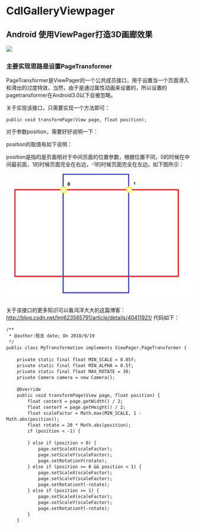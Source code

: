 # CdlGalleryViewpager
## Android 使用ViewPager打造3D画廊效果
![](https://github.com/Cdlpj/CdlGalleryViewpager/raw/master/mipmap-xhdpi/introduce.png)  
### 主要实现思路是设置PageTransformer
PageTransformer是ViewPager的一个公共成员接口，用于设置当一个页面滑入和滑出的过度特效，当然，由于是通过属性动画来设置的，所以设置的pagetransformer在Android3.0以下会被忽略。

关于实现该接口，只需要实现一个方法即可：
```
public void transformPage(View page, float position);
```

对于参数position，需要好好说明一下：

position的取值有如下说明：

position是指的是页面相对于中间页面的位置参数，根据位置不同，0的时候在中间最前面，1的时候页面完全在右边，-1的时候页面完全在左边。如下图所示：

![](https://github.com/Cdlpj/CdlGalleryViewpager/raw/master/introduce.png)  

关于该接口的更多知识可以看鸿洋大大的这篇博客：http://blog.csdn.net/lmj623565791/article/details/40411921/
代码如下：
```
/**
 * @author:程龙 date; On 2018/9/19
 */
public class MyTransformation implements ViewPager.PageTransformer {

    private static final float MIN_SCALE = 0.85f;
    private static final float MIN_ALPHA = 0.5f;
    private static final float MAX_ROTATE = 30;
    private Camera camera = new Camera();

    @Override
    public void transformPage(View page, float position) {
        float centerX = page.getWidth() / 2;
        float centerY = page.getHeight() / 2;
        float scaleFactor = Math.max(MIN_SCALE, 1 - Math.abs(position));
        float rotate = 20 * Math.abs(position);
        if (position < -1) {

        } else if (position < 0) {
            page.setScaleX(scaleFactor);
            page.setScaleY(scaleFactor);
            page.setRotationY(rotate);
        } else if (position >= 0 && position < 1) {
            page.setScaleX(scaleFactor);
            page.setScaleY(scaleFactor);
            page.setRotationY(-rotate);
        } else if (position >= 1) {
            page.setScaleX(scaleFactor);
            page.setScaleY(scaleFactor);
            page.setRotationY(-rotate);
        }
    }

```
